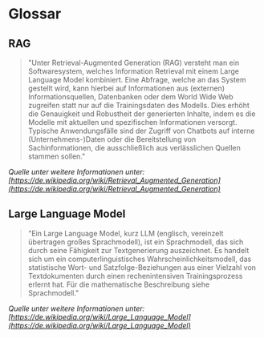 # Glossar

## RAG

> "Unter Retrieval-Augmented Generation (RAG) versteht man ein Softwaresystem, welches Information Retrieval mit einem Large Language Model kombiniert. Eine Abfrage, welche an das System gestellt wird, kann hierbei auf Informationen aus (externen) Informationsquellen, Datenbanken oder dem World Wide Web zugreifen statt nur auf die Trainingsdaten des Modells. Dies erhöht die Genauigkeit und Robustheit der generierten Inhalte, indem es die Modelle mit aktuellen und spezifischen Informationen versorgt. Typische Anwendungsfälle sind der Zugriff von Chatbots auf interne (Unternehmens-)Daten oder die Bereitstellung von Sachinformationen, die ausschließlich aus verlässlichen Quellen stammen sollen."

*Quelle unter weitere Informationen unter:
[https://de.wikipedia.org/wiki/Retrieval_Augmented_Generation](https://de.wikipedia.org/wiki/Retrieval_Augmented_Generation)*

## Large Language Model

> "Ein Large Language Model, kurz LLM (englisch, vereinzelt übertragen großes Sprachmodell), ist ein Sprachmodell, das sich durch seine Fähigkeit zur Textgenerierung auszeichnet. Es handelt sich um ein computerlinguistisches Wahrscheinlichkeitsmodell, das statistische Wort- und Satzfolge-Beziehungen aus einer Vielzahl von Textdokumenten durch einen rechenintensiven Trainingsprozess erlernt hat. Für die mathematische Beschreibung siehe Sprachmodell."

*Quelle unter weitere Informationen unter:
[https://de.wikipedia.org/wiki/Large_Language_Model](https://de.wikipedia.org/wiki/Large_Language_Model)*
